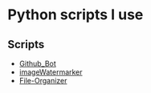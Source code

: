 # Python scripts I use

## Scripts
- [Github_Bot](https://github.com/manncodes/Python-scripts-I-use/tree/master/Github_Bot)
- [imageWatermarker](https://github.com/manncodes/Python-scripts-I-use/tree/master/imageWatermarker)
- [File-Organizer](https://github.com/manncodes/Python-scripts-I-use/tree/master/File-Organizer)